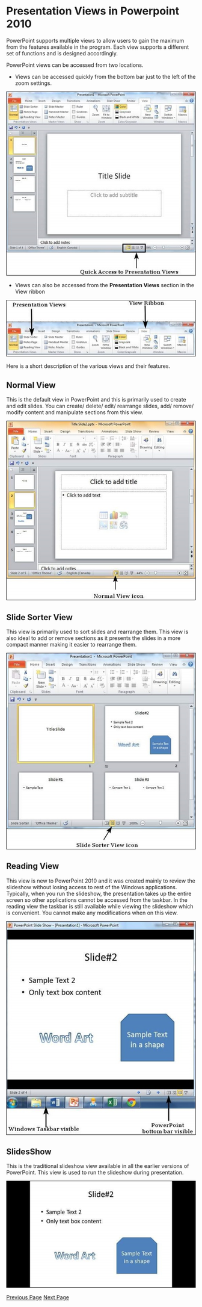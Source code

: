 # Presentation Views in Powerpoint 2010
PowerPoint supports multiple views to allow users to gain the maximum from the features available in the program. Each view supports a different set of functions and is designed accordingly.

PowerPoint views can be accessed from two locations.

   * Views can be accessed quickly from the bottom bar just to the left of the zoom settings.

![Microsoft PowerPoint 2010](../powerpoint/images/view_bar.jpg)

   * Views can also be accessed from the **Presentation Views** section in the View ribbon

![Microsoft PowerPoint 2010](../powerpoint/images/view_ribbon.jpg)

Here is a short description of the various views and their features.

## Normal View
This is the default view in PowerPoint and this is primarily used to create and edit slides. You can create/ delete/ edit/ rearrange slides, add/ remove/ modify content and manipulate sections from this view.

![Microsoft PowerPoint 2010](../powerpoint/images/delete_normal_view.jpg)

## Slide Sorter View
This view is primarily used to sort slides and rearrange them. This view is also ideal to add or remove sections as it presents the slides in a more compact manner making it easier to rearrange them.

![Microsoft PowerPoint 2010](../powerpoint/images/slide_sorter_view.jpg)

## Reading View
This view is new to PowerPoint 2010 and it was created mainly to review the slideshow without losing access to rest of the Windows applications. Typically, when you run the slideshow, the presentation takes up the entire screen so other applications cannot be accessed from the taskbar. In the reading view the taskbar is still available while viewing the slideshow which is convenient. You cannot make any modifications when on this view.

![Microsoft PowerPoint 2010](../powerpoint/images/reading_view.jpg)

## SlidesShow
This is the traditional slideshow view available in all the earlier versions of PowerPoint. This view is used to run the slideshow during presentation.

![Microsoft PowerPoint 2010](../powerpoint/images/slide_show_view.jpg)


[Previous Page](../powerpoint/powerpoint_sidebar.md) [Next Page](../powerpoint/powerpoint_setting_backgrounds.md) 
